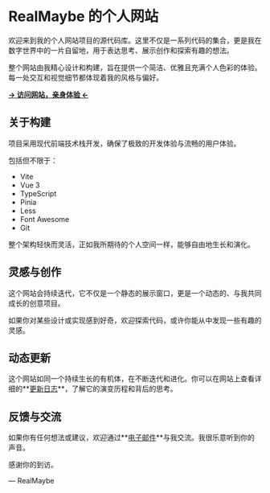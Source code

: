 # RealMaybe 的个人网站

欢迎来到我的个人网站项目的源代码库。这里不仅是一系列代码的集合，更是我在数字世界中的一片自留地，用于表达思考、展示创作和探索有趣的想法。

整个网站由我精心设计和构建，旨在提供一个简洁、优雅且充满个人色彩的体验。每一处交互和视觉细节都体现着我的风格与偏好。

**[→ 访问网站，亲身体验 ←](https://www.realmaybe0429.space/index)**

## 关于构建

项目采用现代前端技术栈开发，确保了极致的开发体验与流畅的用户体验。

包括但不限于：

- Vite
- Vue 3
- TypeScript
- Pinia
- Less
- Font Awesome
- Git

整个架构轻快而灵活，正如我所期待的个人空间一样，能够自由地生长和演化。

## 灵感与创作

这个网站会持续迭代，它不仅是一个静态的展示窗口，更是一个动态的、与我共同成长的创意项目。

如果你对某些设计或实现感到好奇，欢迎探索代码，或许你能从中发现一些有趣的灵感。

## 动态更新

这个网站如同一个持续生长的有机体，在不断迭代和进化。你可以在网站上查看详细的**[更新日志](https://www.realmaybe0429.space/change-log)**，了解它的演变历程和背后的思考。

## 反馈与交流

如果你有任何想法或建议，欢迎通过**[电子邮件](mailto:realmaybe0429@qq.com)**与我交流。我很乐意听到你的声音。

感谢你的到访。

— RealMaybe
